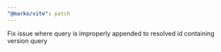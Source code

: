 ```yaml
---
"@marko/vite": patch
---
```


Fix issue where query is improperly appended to resolved id containing version query
